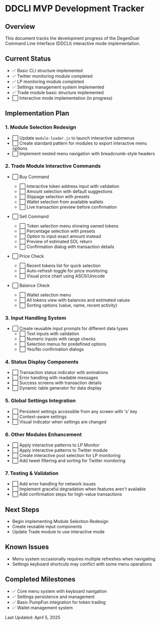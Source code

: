 # DDCLI MVP Development Tracker

## Overview
This document tracks the development progress of the DegenDuel Command Line Interface (DDCLI) interactive mode implementation.

## Current Status
- ✅ Basic CLI structure implemented
- ✅ Twitter monitoring module completed
- ✅ LP monitoring module completed
- ✅ Settings management system implemented
- ✅ Trade module basic structure implemented
- ⬜ Interactive mode implementation (in progress)

## Implementation Plan

### 1. Module Selection Redesign
- ⬜ Update `module-loader.js` to launch interactive submenus
- ⬜ Create standard pattern for modules to export interactive menu options
- ⬜ Implement nested menu navigation with breadcrumb-style headers

### 2. Trade Module Interactive Commands
- ⬜ Buy Command
  - ⬜ Interactive token address input with validation
  - ⬜ Amount selection with default suggestions
  - ⬜ Slippage selection with presets
  - ⬜ Wallet selection from available wallets
  - ⬜ Live transaction preview before confirmation
  
- ⬜ Sell Command
  - ⬜ Token selection menu showing owned tokens
  - ⬜ Percentage selection with presets
  - ⬜ Option to input exact amount instead
  - ⬜ Preview of estimated SOL return
  - ⬜ Confirmation dialog with transaction details
  
- ⬜ Price Check
  - ⬜ Recent tokens list for quick selection
  - ⬜ Auto-refresh toggle for price monitoring
  - ⬜ Visual price chart using ASCII/Unicode
  
- ⬜ Balance Check
  - ⬜ Wallet selection menu
  - ⬜ All tokens view with balances and estimated values
  - ⬜ Sorting options (value, name, recent activity)

### 3. Input Handling System
- ⬜ Create reusable input prompts for different data types
  - ⬜ Text inputs with validation
  - ⬜ Numeric inputs with range checks
  - ⬜ Selection menus for predefined options
  - ⬜ Yes/No confirmation dialogs
  
### 4. Status Display Components
- ⬜ Transaction status indicator with animations
- ⬜ Error handling with readable messages
- ⬜ Success screens with transaction details
- ⬜ Dynamic table generator for data display

### 5. Global Settings Integration
- ⬜ Persistent settings accessible from any screen with 's' key
- ⬜ Context-aware settings
- ⬜ Visual indicator when settings are changed

### 6. Other Modules Enhancement
- ⬜ Apply interactive patterns to LP Monitor
- ⬜ Apply interactive patterns to Twitter module
- ⬜ Create interactive pool selection for LP monitoring
- ⬜ Add tweet filtering and sorting for Twitter monitoring

### 7. Testing & Validation
- ⬜ Add error handling for network issues
- ⬜ Implement graceful degradation when features aren't available
- ⬜ Add confirmation steps for high-value transactions

## Next Steps
- Begin implementing Module Selection Redesign
- Create reusable input components
- Update Trade module to use interactive mode

## Known Issues
- Menu system occasionally requires multiple refreshes when navigating
- Settings keyboard shortcuts may conflict with some menu operations

## Completed Milestones
- ✅ Core menu system with keyboard navigation
- ✅ Settings persistence and management
- ✅ Basic PumpFun integration for token trading
- ✅ Wallet management system

Last Updated: April 5, 2025